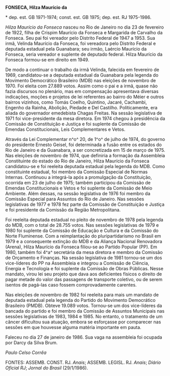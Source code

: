 **FONSECA, Hilza Maurício da**

\* dep. est. GB 1971-1974; const. est. GB 1975; dep. est. RJ 1975-1986.

*Hilza Maurício da Fonseca* nasceu no Rio de Janeiro no dia 23 de
fevereiro de 1922, filha de Crispim Maurício da Fonseca e Margarida de
Carvalho da Fonseca. Seu pai foi vereador pelo Distrito Federal de 1947
a 1953. Sua irmã, Velinda Maurício da Fonseca, foi vereadora pelo
Distrito Federal e deputada estadual pela Guanabara; seu irmão, Laércio
Maurício da Fonseca, seria vereador e suplente de deputado federal.
Hilza Maurício da Fonseca formou-se em direito em 1949.

De modo a continuar o trabalho da irmã Velinda, falecida em fevereiro de
1969, candidatou-se a deputada estadual da Guanabara pela legenda do
Movimento Democrático Brasileiro (MDB) nas eleições de novembro de 1970.
Foi eleita com 27.889 votos. Assim como o pai e a irmã, quase não fazia
discursos no plenário, mas em compensação apresentava diversas
indicações, moções e projetos de lei referentes ao bairro do Méier e
outros bairros vizinhos, como Tomás Coelho, Quintino, Jacaré, Cachambi,
Engenho da Rainha, Abolição, Piedade e Del Castilho. Politicamente, era
aliada do governador emedebista Chagas Freitas. Na sessão legislativa de
1971 foi vice-presidente da mesa diretora. Em 1974 chegou à presidência
da Comissão de Constituição e Justiça e foi suplente da Comissão de
Emendas Constitucionais, Leis Complementares e Vetos.

Através da Lei Complementar n^o^ 20, de 1^o^ de julho de 1974, do
governo do presidente Ernesto Geisel, foi determinada a fusão entre os
estados do Rio de Janeiro e da Guanabara, a ser concretizada em 15 de
março de 1975. Nas eleições de novembro de 1974, que definiria a
formação da Assembleia Constituinte do estado do Rio de Janeiro, Hilza
Maurício da Fonseca candidatou-se e foi reeleita deputada estadual pela
legenda do MDB. Como constituinte estadual, foi membro da Comissão
Especial de Normas Internas. Continuou a integrá-la após a promulgação
da Constituição, ocorrida em 23 de julho de 1975; também participou da
Comissão de Emendas Constitucionais e Vetos e foi suplente da Comissão
de Meio Ambiente. Além dessas, na sessão legislativa de 1976 foi membro
da Comissão Especial para Assuntos do Rio de Janeiro. Nas sessões
legislativas de 1977 e 1978 fez parte da Comissão de Constituição e
Justiça e foi presidente da Comissão da Região Metropolitana.

Foi reeleita deputada estadual no pleito de novembro de 1978 pela
legenda do MDB, com o total de 28.755 votos. Nas sessões legislativas de
1979 e 1980 foi suplente da Comissão de Educação e Cultura e da Comissão
do Norte Fluminense. Com a reimplantação do pluripartidarismo no Brasil
em 1979 e a consequente extinção do MDB e da Aliança Nacional Renovadora
(Arena), Hilza Maurício da Fonseca filiou-se ao Partido Popular (PP). Em
1980, também foi 4^a^ secretária da mesa diretora e membro da Comissão
de Orçamento e Finanças. Na sessão legislativa de 1981 tornou-se um dos
vice-líderes do PP na Assembleia e integrou a Comissão de Ciência,
Energia e Tecnologia e foi suplente da Comissão de Obras Públicas. Nesse
mandato, virou lei seu projeto que dava aos deficientes físicos o
direito de pagar metade do valor das passagens de transporte coletivo,
ou de serem isentos de pagá-las caso fossem comprovadamente carentes.

Nas eleições de novembro de 1982 foi reeleita para mais um mandato de
deputada estadual pela legenda do Partido do Movimento Democrático
Brasileiro (PMDB). Obteve 19.089 votos. Tornou-se um dos vice-líderes da
bancada do partido e foi membro da Comissão de Assuntos Municipais nas
sessões legislativas de 1983, 1984 e 1985. No entanto, o tratamento de
um câncer dificultou sua atuação, embora se esforçasse por comparecer
nas sessões em que houvesse alguma matéria importante em pauta.

Faleceu no dia 27 de janeiro de 1986. Sua vaga na assembleia foi ocupada
por Darcy da Silva Brum.

*Paulo Celso Corrêa*

FONTES: ASSEMB. CONST. RJ. *Anais*; ASSEMB. LEGISL. RJ. *Anais*; *Diário
Oficial RJ*; *Jornal do Brasil* (29/1/1986).
